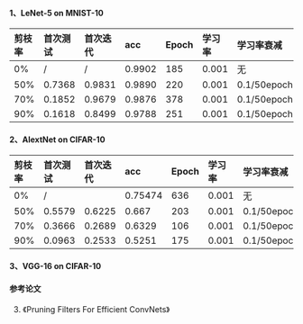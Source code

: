 #### 1、LeNet-5 on MNIST-10
|剪枝率|首次测试|首次迭代|acc      |Epoch|学习率|学习率衰减|batch|
|:-----|:-------|:------|:-------|:------|:-----|:--------|:---------|
|0%    |/       |/      |0.9902  |185    | 0.001|无       |256|
|50%   |0.7368  |0.9831 |0.9890  |220    |0.001 |0.1/50epoch|128|
|70%   |0.1852  |0.9679 |0.9876  |378    |0.001 |0.1/50epoch|128|
|90%   |0.1618  |0.8499 |0.9788  |251    |0.001 |0.1/50epoch|128|

#### 2、AlextNet on CIFAR-10
|剪枝率|首次测试|首次迭代|acc      |Epoch  |学习率|学习率衰减|batch     |显存占用|
|:-----|:-------|:------|:-------|:------|:-----|:--------|:---------|:---------|
|0%    |/       |       |0.75474 |636    | 0.001|无       |128       |     |
|50%   |0.5579  |0.6225 |0.667   |203    | 0.001|0.1/50epoch|128     |2197MB |
|70%   |0.3666  |0.2689 |0.6329  |106    | 0.001|0.1/50epoch|128     |1759MB |
|90%   |0.0963  |0.2533 |0.5251  |175    | 0.001|0.1/50epoch|128     |1341MB |


#### 3、VGG-16 on CIFAR-10

#### 参考论文
3. 《Pruning Filters For Efficient ConvNets》
